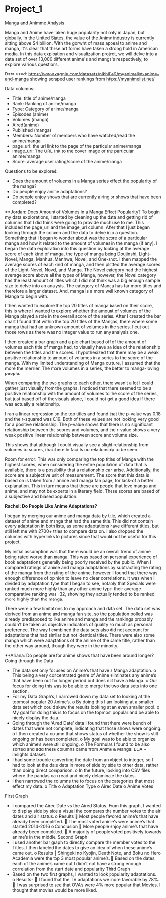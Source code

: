 # Project_1
Manga and Animme Analysis

Manga and Anime have taken huge popularity not only in Japan, but globally. In the United States, the value of the Anime industry is currently sitting above $4 billion. With the gorwht of mass appeal to anime and manga, it's clear that these art forms have taken a strong hold in American media. 
In this data exploation and visualization project, we will delve into a data set of over 13,000 different anime's and manga's respectively, to explore various questions. 

Data used: https://www.kaggle.com/datasets/nikhil1e9/myanimelist-anime-and-manga showing scraped user rankings from https://myanimelist.net/

Data columns: 
- Title: title of anime/manga
- Rank: Ranking of anime/manga
- Type: Category of anime/manga
- Episodes (anime)
- Volumes (manga)
- Aired(anime)
- Published (manga)
- Members: Number of members who have watched/read the anime/manga
- page_url: the url link to the page of the particular anime/manga
- image_url: The URL link to the cover image of the particular anime/manga
- Score: average user rating/score of the anime/manga

Questions to be explored:

- Does the amount of voluems in a Manga series effect the popularity of the manga?
- Do people enjoy anime adaptations?
- Do people enjoy shows that are currently airing or shows that have been completed?

**Jordan: Does Amount of Volumes in a Manga Effect Popularity?
To begin my data explorations, I started by cleaning up the data and getting rid of columns that I did think were going to provide much use to me. This included the page_url and the image_url column. After that I just began looking through the column and the data to delve into a question. Something that I began to wonder about was the score of a particular manga and how it related to the amount of volumes in the manga (if any).  I began the data exploration into this question by looking at the average score of each kind of manga, the type of manga being Doujinshi, Light-Novel, Manga, Manhua, Manhwa, Novel, and One-shot. I then mapped the average scores of each kind of manga, and then plotted the average scores of the Light-Novel, Novel, and Manga. The Novel category had the highest average score above all the types of Manga, however, the Novel category has the least amount of titles which I did not think was a big enough sample size to delve into an analysis. The category of Manga has far more titles and therefore a larger dataset. And, manga is a more well known category of Manga to begin with. 

I then wanted to explore the top 20 titles of manga based on their score, this is where I wanted to explore whether the amount of volumes of the Manga played a role in the overall score of the series. After I created the bar chart I found that within the top 20 titles of the Mangas, there where some manga that had an unknown amount of volumes in the series. I cut out those rows as there was no integer value to run any analysis one.

I then created a bar graph and a pie chart based off of the amount of volumes each title of manga had, to visually have an idea of the relationship between the titles and the scores. I hypothesized that there may be a weak positive relationship to amount of volumes in a series to the score of the manga. With my limited understanding of Manga culture, I assumed that the more the merrier. The more volumes in a series, the better to manga-loving people. 

When comparing the two graphs to each other, there wasn’t a lot I could gather just visually from the graphs. I noticed that there seemed to be a positive relationship with the amount of volumes to the score of the series, but just based off of the visuals alone, I could not get a good idea if there was actually a relationship. 

I ran a linear regression on the top titles and found that the p-value was 0.18 and the r-squared was 0.19. Both of these values are not looking very good for a positive relationship. The p-value shows that there is no significant relationship between the scores and volumes, and the r-value shows a very weak positive linear relationship between score and volume size. 

This shows that although I could visually see a slight relationship from volumes to scores, that there in fact is no relationship to be seen. 

Room for error: This was only comparing the top titles of Manga with the highest scores, when considering the entire population of data that is available, there is a possibility that a relationship can arise. Additionally, the score are a subjective unit of measurement. The score that this data is based on is taken from a anime and manga fan page, for lack-of a better explanation. This in turn means that these are people that love manga and anime, and may not be experts in a literary field. These scores are based of a subjective and biased population. 


**Rachel: Do People Like Anime Adaptations?** 

I began by merging our anime and manga data by title, which created a dataset of anime and manga that had the same title. This did not contain every adaptation in both lists, as some adaptations have different titles, but still left me with 2700+ titles to compare data on. I also dropped the columns with hyperlinks to pictures since that would not be useful for this project. 

My initial assumption was that there would be an overall trend of anime being rated worse than manga. This was based on personal experience of book adaptations generally being poorly received by the public. When I compared ratings of anime and manga adaptations by subtracting the rating of the manga from the rating of the anime, however, I found that there was enough difference of opinion to leave no clear correlations. It was when I divided by adaptation type that I began to see, notably that Specials were ranked much more highly than any other anime type–their average comparative ranking was -32, showing they actually tended to be ranked more highly than the manga. 

There were a few limitations to my approach and data set. The data set was derived from an anime and manga fan site, so the population polled was already predisposed to like anime and manga and the rankings probably couldn’t be taken as objective indicators of quality so much as personal preference. The way I combined the data sets also did not account for adaptations that had similar but not identical titles. There were also some manga which were adaptations of the anime of the same title, rather than the other way around, though they were in the minority.

**Ariana: Do people are for anime shows that have been around longer?
Going through the Data
-	The data set only focuses on Anime’s that have a Manga adaptation. 
  o	This being a very concentrated genre of Anime eliminates any anime’s that have been out for longer period but does not have a Manga. 
  o	Our focus for doing this was to be able to merge the two data sets into one section. 
-	For my Data Graph’s, I narrowed down my data set to looking at the topmost popular 20 Anime’s. 
  o	By doing this I am looking at a smaller data set which could skew the results looking at an even smaller pool. 
  o	My goal for doing this is to focus on the topmost popular and be able to nicely display the data. 
-	Going through the ‘Aired Date’ data I found that there were bunch of dates that were not complete, indicating that those shows were ongoing. 
  o	I then created a column that shows status of whether the show is still ongoing or has been completed. 
  o	My goal was to be able to organize which anime’s were still ongoing. 
  o	The Formulas I found to be also sorted and add these columns came from Anime & Manga: EDA + insights dataset. 
-	I had some trouble converting the date from an object to integer, so I had to look at the date data in more of side by side to other data, rather than doing direct comparison. 
  o	In the future, looking into CSV files where the pandas can read and nicely delaminate the dates.
-	I then narrowed the columns the to focus on the categories that most effect my data. 
  o	Title 
  o	Adaptation Type 
  o	Aired Date 
  o	Anime Votes 

First Graph
-	I compared the Aired Date vs the Aired Status. From this graph, I wanted to display side by side a visual the compares the number votes to the air dates and air status.
  o	Results 
    	Most people favored anime’s that have already been completed. 
    	The most voted anime’s were anime’s that started 2014-2016
  o	Conclusion
    	More people enjoy anime’s that have already been completed. 
    	A majority of people voted positively towards anime’s in the middle.
Second Graph
-	I used another bar graph to directly compare the member votes to the Titles. I then labeled the dates to give an idea of when these anime’s came out. 
  o	Results 
    	Shingeki no Kyojin, Death Note, and Boku no Hero Academia were the top 3 most popular anime’s. 
    	Based on the dates each of the anime’s came out I didn’t not have a strong enough correlation from the start date and popularity
Third Graph 
-	Based on the two first graphs, I wanted to look popularity adaptations.  
  o	Results- 
    	I found that the TV adaptations we more favorable by 78%.
    	I was surprised to see that OVA’s were 4% more popular that Movies. I thought that movies would be more liked. 

